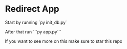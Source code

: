<h1>Redirect App</h1>
<p>Start by running `py init_db.py`</p>
<p>After that run ```py app.py```</p>

If you want to see more on this make sure to star this repo
